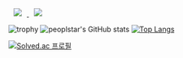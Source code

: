 <a href="https://www.instagram.com/peoplstar/">
    <img 
        src="http://img.shields.io/badge/-peoplstar-ffffff?style=flat&logo=Instagram&link=https://www.instagram.com/peoplstar/"
        style="height : auto; margin-left : 10px; margin-right : 10px;"/>
</a>
<a href="https://www.instagram.com/peoplstar/">
    <img 
        src="http://img.shields.io/badge/-peoplstar-ffffff?style=flat&logo=Instagram&link=https://www.instagram.com/peoplstar/"
        style="height : auto; margin-left : 10px; margin-right : 10px;"/>
</a>



![trophy](https://github-profile-trophy.vercel.app/?username=peoplstar)
![peoplstar's GitHub stats](https://github-readme-stats.vercel.app/api?username=peoplstar&show_icons=true&theme=graywhite)   [![Top Langs](https://github-readme-stats.vercel.app/api/top-langs/?username=peoplstar&layout=compact&theme=graywhite&langs_count=4)](https://github.com/anuraghazra/github-readme-stats)

[![Solved.ac 프로필](http://mazassumnida.wtf/api/v2/generate_badge?boj=asxz3202)](https://solved.ac/asxz3202)




<!--
**peoplstar/peoplstar** is a ✨ _special_ ✨ repository because its `README.md` (this file) appears on your GitHub profile.
<img src="https://img.shields.io/badge/Python-3766AB?style=flat-square&logo=Python&logoColor=white"/>
<img src="https://img.shields.io/badge/쓰고자하는_텍스트-컬러코드?style=flat-square&logo=simpleicons에서_아이콘이름&logoColor=white"/></a>
Here are some ideas to get you started:

- 🔭 I’m currently working on ...
- 🌱 I’m currently learning ...
- 👯 I’m looking to collaborate on ...
- 🤔 I’m looking for help with ...
- 💬 Ask me about ...
- 📫 How to reach me: ...
- 😄 Pronouns: ...
- ⚡ Fun fact: ...
-->
